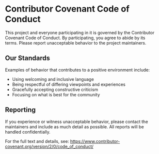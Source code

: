 # Contributor Covenant Code of Conduct

This project and everyone participating in it is governed by the Contributor Covenant Code of Conduct. By participating, you agree to abide by its terms. Please report unacceptable behavior to the project maintainers.

## Our Standards

Examples of behavior that contributes to a positive environment include:

- Using welcoming and inclusive language
- Being respectful of differing viewpoints and experiences
- Gracefully accepting constructive criticism
- Focusing on what is best for the community

## Reporting

If you experience or witness unacceptable behavior, please contact the maintainers and include as much detail as possible. All reports will be handled confidentially.

For the full text and details, see: https://www.contributor-covenant.org/version/2/0/code_of_conduct/
